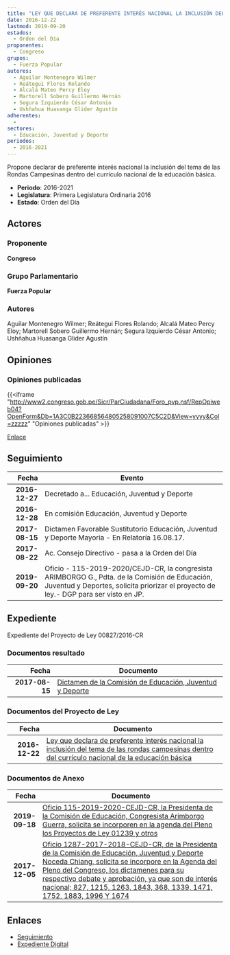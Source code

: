 ```yaml
---
title: "LEY QUE DECLARA DE PREFERENTE INTERÉS NACIONAL LA INCLUSIÓN DEL TEMA DE LAS RONDAS CAMPESINAS DENTRO DEL CURRÍCULO NACIONAL DE LA EDUCACIÓN BÁSICA"
date: 2016-12-22
lastmod: 2019-09-20
estados: 
  - Orden del Día
proponentes: 
  - Congreso
grupos: 
  - Fuerza Popular
autores: 
  - Aguilar Montenegro Wilmer
  - Reátegui Flores Rolando
  - Alcalá Mateo Percy Eloy
  - Martorell Sobero Guillermo Hernán
  - Segura Izquierdo César Antonio
  - Ushñahua Huasanga Glider Agustín
adherentes: 
  - 
sectores: 
  - Educación, Juventud y Deporte
periodos: 
  - 2016-2021
---
```


Propone declarar de preferente interés nacional la inclusión del tema de las Rondas Campesinas dentro del currículo nacional de la educación básica.

- **Periodo**: 2016-2021
- **Legislatura**: Primera Legislatura Ordinaria 2016
- **Estado**: Orden del Día

## Actores

### Proponente

**Congreso**

### Grupo Parlamentario

**Fuerza Popular**

### Autores

Aguilar Montenegro Wilmer; Reátegui Flores Rolando; Alcalá Mateo Percy Eloy; Martorell Sobero Guillermo Hernán; Segura Izquierdo César Antonio; Ushñahua Huasanga Glider Agustín


## Opiniones

### Opiniones publicadas

{{<iframe "http://www2.congreso.gob.pe/Sicr/ParCiudadana/Foro_pvp.nsf/RepOpiweb04?OpenForm&Db=1A3C0B223668564805258091007C5C2D&View=yyyy&Col=zzzzz" "Opiniones publicadas" >}}

[Enlace](http://www2.congreso.gob.pe/Sicr/ParCiudadana/Foro_pvp.nsf/RepOpiweb04?OpenForm&Db=1A3C0B223668564805258091007C5C2D&View=yyyy&Col=zzzzz)

## Seguimiento

| Fecha | Evento |
|------:|--------|
| **2016-12-27** | Decretado a... Educación, Juventud y Deporte|
| **2016-12-28** | En comisión Educación, Juventud y Deporte|
| **2017-08-15** | Dictamen Favorable Sustitutorio Educación, Juventud y Deporte Mayoria - En Relatoría 16.08.17.|
| **2017-08-22** | Ac. Consejo Directivo - pasa a la Orden del Día|
| **2019-09-20** | Oficio - 115-2019-2020/CEJD-CR, la congresista ARIMBORGO G., Pdta. de la Comisión de Educación, Juventud y Deportes, solicita priorizar el proyecto de ley.- DGP para ser visto en JP.|


## Expediente

Expediente del Proyecto de Ley 00827/2016-CR


### Documentos resultado

| Fecha | Documento |
|------:|--------|
| **2017-08-15** | [Dictamen de la Comisión de Educación, Juventud y Deporte](http://www.leyes.congreso.gob.pe/Documentos/2016_2021/Dictamenes/Proyectos_de_Ley/00827DC10MAY20170815.pdf) |

### Documentos del Proyecto de Ley

| Fecha | Documento |
|------:|--------|
| **2016-12-22** | [Ley que declara de preferente interés nacional la inclusión del tema de las rondas campesinas dentro del currículo nacional de la educación básica](http://www.leyes.congreso.gob.pe/Documentos/2016_2021/Proyectos_de_Ley_y_de_Resoluciones_Legislativas/PL0082720161222...pdf) |

### Documentos de Anexo

| Fecha | Documento |
|------:|--------|
| **2019-09-18** | [Oficio 115-2019-2020-CEJD-CR, la Presidenta de la Comisión de Educación, Congresista Arimborgo Guerra, solicita se incorporen en la agenda del Pleno los Proyectos de Ley 01239 y otros](http://www.leyes.congreso.gob.pe/Documentos/2016_2021/Oficios/Comisiones_Ordinarias/OFICIO-115-2019-2020-CEJD-CR.pdf) |
| **2017-12-05** | [Oficio 1287-2017-2018-CEJD-CR, de la Presidenta de la Comisión de Educación, Juventud y Deporte Noceda Chiang, solicita se incorpore en la Agenda del Pleno del Congreso, los dictamenes para su respectivo debate y aprobación, ya que son de interés nacional; 827, 1215, 1263, 1843, 368, 1339, 1471, 1752, 1883, 1996 Y 1674](http://www.leyes.congreso.gob.pe/Documentos/2016_2021/Oficios/Comisiones_Ordinarias/OFICIO-1287-2017-2018-CEJD-CR.pdf) |

## Enlaces 

- [Seguimiento](http://www2.congreso.gob.pe/Sicr/TraDocEstProc/CLProLey2016.nsf/f7fff46988ca05b1052578e100829cc7/a4d18835baea658205258091007906c8?OpenDocument)
- [Expediente Digital](http://www2.congreso.gob.pehttp://www2.congreso.gob.pe/Sicr/TraDocEstProc/CLProLey2016.nsf/f7fff46988ca05b1052578e100829cc7/a4d18835baea658205258091007906c8?OpenDocument&Click=05257FB7005EB655.eb71d0cf91d8294e05256cdf006b5706/$Body/0.1C6C)
